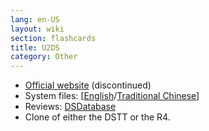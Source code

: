 ```yaml
---
lang: en-US
layout: wiki
section: flashcards
title: U2DS
category: Other
---
```


- [Official website](http://www.u2ds.com/) (discontinued)
- System files: \[[English](https://github.com/DS-Homebrew/Flashcard-Firmware-Archive/blob/master/19749-U2DS_v1.7c_English.zip?raw=true)/[Traditional Chinese](https://github.com/DS-Homebrew/Flashcard-Firmware-Archive/blob/master/19754-U2DS_v1.7c_Traditional_Chinese.zip?raw=true)]
- Reviews: [DSDatabase](http://dsdatabase.org/showthread.php/377-U2DS)
- Clone of either the DSTT or the R4.
